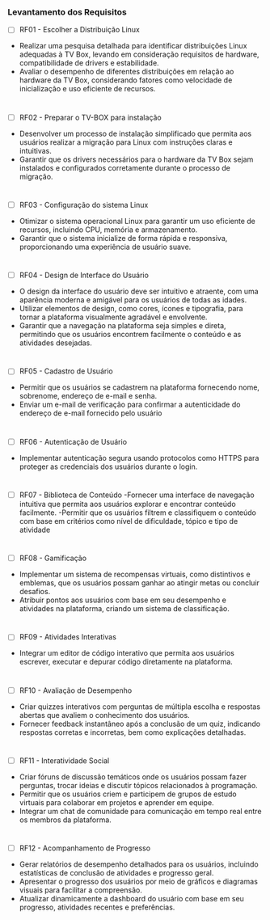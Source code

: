### Levantamento dos Requisitos

- [ ] RF01 - Escolher a Distribuição Linux
-  Realizar uma pesquisa detalhada para identificar distribuições Linux adequadas à TV Box, levando em consideração requisitos de hardware, compatibilidade de drivers e estabilidade.
-  Avaliar o desempenho de diferentes distribuições em relação ao hardware da TV Box, considerando fatores como velocidade de inicialização e uso eficiente de recursos.
 # 
- [ ] RF02 - Preparar o TV-BOX para instalação
-  Desenvolver um processo de instalação simplificado que permita aos usuários realizar a migração para Linux com instruções claras e intuitivas.
-  Garantir que os drivers necessários para o hardware da TV Box sejam instalados e configurados corretamente durante o processo de migração.
# 
- [ ] RF03 - Configuração do sistema Linux 
-  Otimizar o sistema operacional Linux para garantir um uso eficiente de recursos, incluindo CPU, memória e armazenamento.
-  Garantir que o sistema inicialize de forma rápida e responsiva, proporcionando uma experiência de usuário suave.
#

- [ ] RF04 - Design de Interface do Usuário
-  O design da interface do usuário deve ser intuitivo e atraente, com uma aparência moderna e amigável para os usuários de todas as idades.
-  Utilizar elementos de design, como cores, ícones e tipografia, para tornar a plataforma visualmente agradável e envolvente.
-  Garantir que a navegação na plataforma seja simples e direta, permitindo que os usuários encontrem facilmente o conteúdo e as atividades desejadas.
#

- [ ] RF05 - Cadastro de Usuário
-  Permitir que os usuários se cadastrem na plataforma fornecendo nome, sobrenome, endereço de e-mail e senha.
-  Enviar um e-mail de verificação para confirmar a autenticidade do endereço de e-mail fornecido pelo usuário
#
- [ ] RF06 - Autenticação de Usuário 
- Implementar autenticação segura usando protocolos como HTTPS para proteger as credenciais dos usuários durante o login.
#

- [ ] RF07 - Biblioteca de Conteúdo
-Fornecer uma interface de navegação intuitiva que permita aos usuários explorar e encontrar conteúdo facilmente.
-Permitir que os usuários filtrem e classifiquem o conteúdo com base em critérios como nível de dificuldade, tópico e tipo de atividade
#
- [ ] RF08 - Gamificação 
- Implementar um sistema de recompensas virtuais, como distintivos e emblemas, que os usuários possam ganhar ao atingir metas ou concluir desafios.
- Atribuir pontos aos usuários com base em seu desempenho e atividades na plataforma, criando um sistema de classificação.
#
- [ ] RF09 - Atividades Interativas
- Integrar um editor de código interativo que permita aos usuários escrever, executar e depurar código diretamente na plataforma.
#
- [ ] RF10 - Avaliação de Desempenho 
- Criar quizzes interativos com perguntas de múltipla escolha e respostas abertas que avaliem o conhecimento dos usuários.
- Fornecer feedback instantâneo após a conclusão de um quiz, indicando respostas corretas e incorretas, bem como explicações detalhadas.
#
- [ ] RF11 - Interatividade Social 
- Criar fóruns de discussão temáticos onde os usuários possam fazer perguntas, trocar ideias e discutir tópicos relacionados à programação.
- Permitir que os usuários criem e participem de grupos de estudo virtuais para colaborar em projetos e aprender em equipe.
- Integrar um chat de comunidade para comunicação em tempo real entre os membros da plataforma.
#
- [ ] RF12 - Acompanhamento de Progresso 
- Gerar relatórios de desempenho detalhados para os usuários, incluindo estatísticas de conclusão de atividades e progresso geral.
- Apresentar o progresso dos usuários por meio de gráficos e diagramas visuais para facilitar a compreensão.
- Atualizar dinamicamente a dashboard do usuário com base em seu progresso, atividades recentes e preferências.

#
